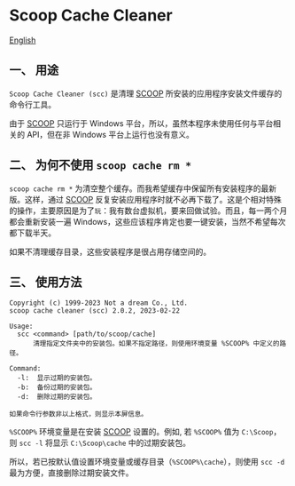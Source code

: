 # Scoop Cache Cleaner

[English](readme.md)

## 一、 用途

`Scoop Cache Cleaner (scc)` 是清理 [SCOOP][1] 所安装的应用程序安装文件缓存的命令行工具。

由于 [SCOOP][1] 只运行于 Windows 平台，所以，虽然本程序未使用任何与平台相关的 API，但在非 Windows 平台上运行也没有意义。

## 二、 为何不使用 `scoop cache rm *`

`scoop cache rm *` 为清空整个缓存。而我希望缓存中保留所有安装程序的最新版。这样，通过 [SCOOP][1] 反复安装应用程序时就不必再下载了。这是个相对特殊的操作，主要原因是为了`玩`：我有数台虚拟机，要来回做试验。而且，每一两个月都会重新安装一遍 Windows，这些应该程序肯定也要一键安装，当然不希望每次都下载半天。

如果不清理缓存目录，这些安装程序是很占用存储空间的。

## 三、 使用方法

```text {.line-numbers}
Copyright (c) 1999-2023 Not a dream Co., Ltd.
scoop cache cleaner (scc) 2.0.2, 2023-02-22

Usage:
  scc <command> [path/to/scoop/cache]
      清理指定文件夹中的安装包。如果不指定路径，则使用环境变量 %SCOOP% 中定义的路径。

Command:
  -l:  显示过期的安装包。
  -b:  备份过期的安装包。
  -d:  删除过期的安装包。

如果命令行参数非以上格式，则显示本屏信息。
```

`%SCOOP%` 环境变量是在安装 [SCOOP][1] 设置的。例如, 若 `%SCOOP%` 值为 `C:\Scoop`，则 `scc -l` 将显示 `C:\Scoop\cache` 中的过期安装包。

所以，若已按默认值设置环境变量或缓存目录（`%SCOOP%\cache`），则使用 `scc -d` 最为方便，直接删除过期安装文件。

[1]: https://github.com/ScoopInstaller/Scoop

